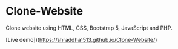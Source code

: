 # Clone-Website
Clone website using HTML, CSS, Bootstrap 5, JavaScript and PHP.

[Live demo])(https://shraddha1513.github.io/Clone-Website/)
